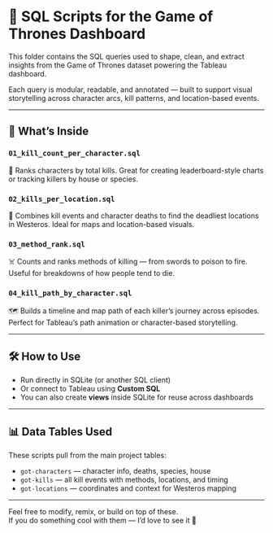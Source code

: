 # 🧾 SQL Scripts for the Game of Thrones Dashboard

This folder contains the SQL queries used to shape, clean, and extract insights from the Game of Thrones dataset powering the Tableau dashboard.

Each query is modular, readable, and annotated — built to support visual storytelling across character arcs, kill patterns, and location-based events.

---

## 📂 What’s Inside

### `01_kill_count_per_character.sql`
🔪 Ranks characters by total kills. Great for creating leaderboard-style charts or tracking killers by house or species.

### `02_kills_per_location.sql`
📍 Combines kill events and character deaths to find the deadliest locations in Westeros. Ideal for maps and location-based visuals.

### `03_method_rank.sql`
☠️ Counts and ranks methods of killing — from swords to poison to fire. Useful for breakdowns of how people tend to die.

### `04_kill_path_by_character.sql`
🗺️ Builds a timeline and map path of each killer’s journey across episodes. Perfect for Tableau’s path animation or character-based storytelling.

---

## 🛠 How to Use

- Run directly in SQLite (or another SQL client)
- Or connect to Tableau using **Custom SQL**
- You can also create **views** inside SQLite for reuse across dashboards

---

## 📊 Data Tables Used

These scripts pull from the main project tables:
- `got-characters` — character info, deaths, species, house
- `got-kills` — all kill events with methods, locations, and timing
- `got-locations` — coordinates and context for Westeros mapping

---

Feel free to modify, remix, or build on top of these.  
If you do something cool with them — I’d love to see it 👀
